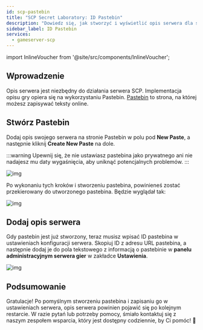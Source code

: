 ```yaml
---
id: scp-pastebin
title: "SCP Secret Laboratory: ID Pastebin"
description: "Dowiedz się, jak stworzyć i wyświetlić opis serwera dla swojego serwera SCP za pomocą Pastebin, aby lepiej zarządzać informacjami o grze → Sprawdź teraz"
sidebar_label: ID Pastebin
services:
  - gameserver-scp
---
```


import InlineVoucher from '@site/src/components/InlineVoucher';



## Wprowadzenie

Opis serwera jest niezbędny do działania serwera SCP. Implementacja opisu gry opiera się na wykorzystaniu Pastebin. [Pastebin](https://pastebin.com/) to strona, na której możesz zapisywać teksty online.

<InlineVoucher />



## Stwórz Pastebin

Dodaj opis swojego serwera na stronie Pastebin w polu pod **New Paste**, a następnie kliknij **Create New Paste** na dole.

:::warning
Upewnij się, że nie ustawiasz pastebina jako prywatnego ani nie nadajesz mu daty wygaśnięcia, aby uniknąć potencjalnych problemów.
:::

![img](https://screensaver01.zap-hosting.com/index.php/s/5jJkBgkNzQT9fym/download)



Po wykonaniu tych kroków i stworzeniu pastebina, powinieneś zostać przekierowany do utworzonego pastebina. Będzie wyglądał tak:

![img](https://screensaver01.zap-hosting.com/index.php/s/RtFrbdGBbowj9Pr/preview)





## Dodaj opis serwera

Gdy pastebin jest już stworzony, teraz musisz wpisać ID pastebina w ustawieniach konfiguracji serwera. Skopiuj ID z adresu URL pastebina, a następnie dodaj je do pola tekstowego z informacją o pastebinie w **panelu administracyjnym serwera gier** w zakładce **Ustawienia**.

![img](https://screensaver01.zap-hosting.com/index.php/s/gQBjFC6qfwgSXCT/download)





## Podsumowanie

Gratulacje! Po pomyślnym stworzeniu pastebina i zapisaniu go w ustawieniach serwera, opis serwera powinien pojawić się po kolejnym restarcie. W razie pytań lub potrzeby pomocy, śmiało kontaktuj się z naszym zespołem wsparcia, który jest dostępny codziennie, by Ci pomóc! 🙂

<InlineVoucher />